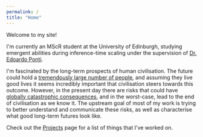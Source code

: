 ```yaml
---
permalink: /
title: "Home"
---
```


Welcome to my site! 

I'm currently an MScR student at the University of Edinburgh, studying emergent abilities during inference-time scaling under the supervision of [Dr. Edoardo Ponti](https://ducdauge.github.io/). 


I'm fascinated by the long-term prospects of human civilisation. The future could hold a [tremendously large number of people](https://nickbostrom.com/papers/astronomical-waste/), and assuming they live good lives it seems incredibly important that civilisation steers towards this outcome. However, in the present day there are risks that could have [globally catastrophic consequences](https://en.wikipedia.org/wiki/Global_catastrophic_risk), and in the worst-case, lead to the end of civilisation as we know it. The upstream goal of most of my work is trying to better understand and communicate these risks, as well as characterise what good long-term futures look like.

Check out the [Projects](/Projects/) page for a list of things that I've worked on. 